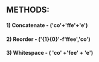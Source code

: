 ## METHODS:

#### 1) Concatenate - ('co'+'ffe'+'e')

#### 2) Reorder - ('{1}{0}'-f'ffee','co')

#### 3) Whitespace - ( 'co' +'fee' + 'e')
